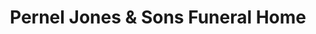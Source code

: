 ---
title: "Pernel Jones & Sons Funeral Home"
url: /cleveland/pernel-jones-and-sons-funeral-home/
shop: funeral directors
---